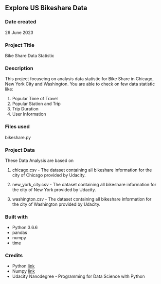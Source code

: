 ## Explore US Bikeshare Data

### Date created
26 June 2023

### Project Title
Bike Share Data Statistic

### Description
This project focuseing on analysis data statistic for Bike Share in Chicago, New York City and Washington. You are able to check on few data statistic like:
1. Popular Time of Travel
2. Popular Station and Trip
3. Trip Duration
4. User Information

### Files used
bikeshare.py

### Project Data
These Data Analysis are based on
1. chicago.csv - The dataset containing all bikeshare information for the city of Chicago provided by Udacity.

2. new_york_city.csv - The dataset containing all bikeshare information for the city of New York provided by Udacity.

3. washington.csv - The dataset containing all bikeshare information for the city of Washington provided by Udacity.

### Built with
* Python 3.6.6
* pandas
* numpy
* time

### Credits
* Python <a href="https://www.python.org/">link</a>
* Numpy <a href="https://numpy.org/">link</a>
* Udacity Nanodegree - Programming for Data Science with Python

